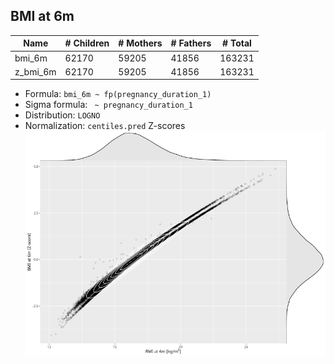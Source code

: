 ## BMI at 6m

| Name | # Children | # Mothers | # Fathers | # Total |
| ---- | ---------- | --------- | --------- | ------- |
| bmi_6m | 62170 | 59205 | 41856 | 163231 |
| z_bmi_6m | 62170 | 59205 | 41856 | 163231 |

- Formula: `bmi_6m ~ fp(pregnancy_duration_1)`
- Sigma formula: ` ~ pregnancy_duration_1`
- Distribution: `LOGNO`
- Normalization: `centiles.pred` Z-scores
![](plots/z_bmi_6m_vs_bmi_6m_child.png)


